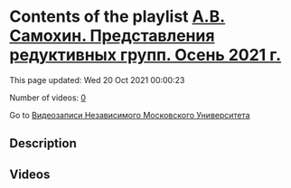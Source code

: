 # Contents of the playlist [А.В. Самохин. Представления редуктивных групп. Осень 2021 г.](https://www.youtube.com/playlist?list=PLp9ABVh6_x4EHRhoW33nkPYjbLmsQ5wRf)

This page updated: Wed 20 Oct 2021 00:00:23

Number of videos: [0](#videos)

Go to [Видеозаписи Независимого Московского Университета](../README.md)

## Description



## Videos

